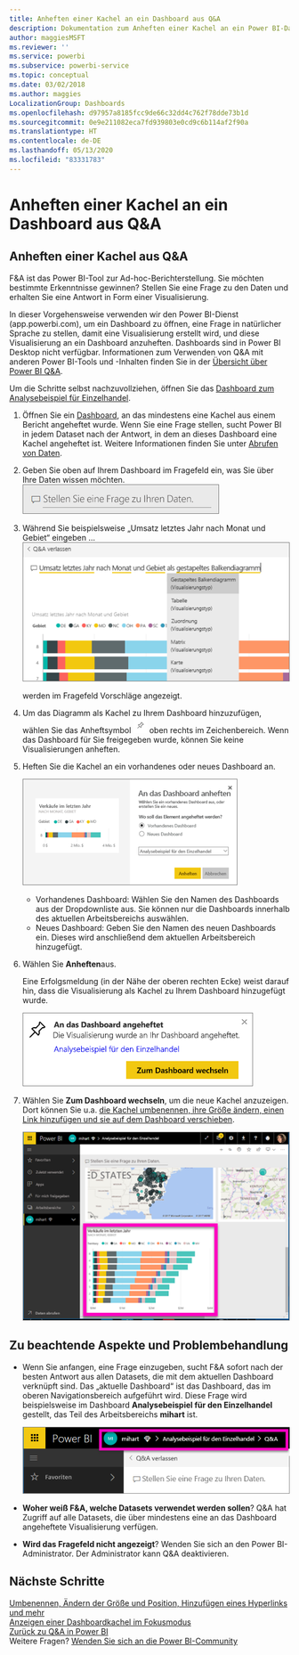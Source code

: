 ```yaml
---
title: Anheften einer Kachel an ein Dashboard aus Q&A
description: Dokumentation zum Anheften einer Kachel an ein Power BI-Dashboard aus dem Fragefeld für Fragen und Antworten (F&A)
author: maggiesMSFT
ms.reviewer: ''
ms.service: powerbi
ms.subservice: powerbi-service
ms.topic: conceptual
ms.date: 03/02/2018
ms.author: maggies
LocalizationGroup: Dashboards
ms.openlocfilehash: d97957a8185fcc9de66c32dd4c762f78dde73b1d
ms.sourcegitcommit: 0e9e211082eca7fd939803e0cd9c6b114af2f90a
ms.translationtype: HT
ms.contentlocale: de-DE
ms.lasthandoff: 05/13/2020
ms.locfileid: "83331783"
---
```

# <a name="pin-a-tile-to-a-dashboard-from-qa"></a>Anheften einer Kachel an ein Dashboard aus Q&A
## <a name="how-to-pin-a-tile-from-qa"></a>Anheften einer Kachel aus Q&A
F&A ist das Power BI-Tool zur Ad-hoc-Berichterstellung. Sie möchten bestimmte Erkenntnisse gewinnen? Stellen Sie eine Frage zu den Daten und erhalten Sie eine Antwort in Form einer Visualisierung.

In dieser Vorgehensweise verwenden wir den Power BI-Dienst (app.powerbi.com), um ein Dashboard zu öffnen, eine Frage in natürlicher Sprache zu stellen, damit eine Visualisierung erstellt wird, und diese Visualisierung an ein Dashboard anzuheften. Dashboards sind in Power BI Desktop nicht verfügbar. Informationen zum Verwenden von Q&A mit anderen Power BI-Tools und -Inhalten finden Sie in der [Übersicht über Power BI Q&A](../consumer/end-user-q-and-a.md). 

Um die Schritte selbst nachzuvollziehen, öffnen Sie das [Dashboard zum Analysebeispiel für Einzelhandel](sample-retail-analysis.md).


1. Öffnen Sie ein [Dashboard](../consumer/end-user-dashboards.md), an das mindestens eine Kachel aus einem Bericht angeheftet wurde. Wenn Sie eine Frage stellen, sucht Power BI in jedem Dataset nach der Antwort, in dem an dieses Dashboard eine Kachel angeheftet ist.  Weitere Informationen finden Sie unter [Abrufen von Daten](../connect-data/service-get-data.md).
2. Geben Sie oben auf Ihrem Dashboard im Fragefeld ein, was Sie über Ihre Daten wissen möchten.  
   ![Fragenfeld für Fragen und Antworten (F&A)](media/service-dashboard-pin-tile-from-q-and-a/power-bi-question-box.png)
3. Während Sie beispielsweise „Umsatz letztes Jahr nach Monat und Gebiet“ eingeben ...  
   ![Frage eingeben](media/service-dashboard-pin-tile-from-q-and-a/power-bi-type-q-and-a.png)

   werden im Fragefeld Vorschläge angezeigt.
4. Um das Diagramm als Kachel zu Ihrem Dashboard hinzuzufügen, wählen Sie das Anheftsymbol ![](media/service-dashboard-pin-tile-from-q-and-a/pbi_pintile.png) oben rechts im Zeichenbereich. Wenn das Dashboard für Sie freigegeben wurde, können Sie keine Visualisierungen anheften.

5. Heften Sie die Kachel an ein vorhandenes oder neues Dashboard an.

   ![Dialogfeld „An das Dashboard anheften“](media/service-dashboard-pin-tile-from-q-and-a/power-bi-pin-to-dashboard.png)

   * Vorhandenes Dashboard: Wählen Sie den Namen des Dashboards aus der Dropdownliste aus. Sie können nur die Dashboards innerhalb des aktuellen Arbeitsbereichs auswählen.
   * Neues Dashboard: Geben Sie den Namen des neuen Dashboards ein. Dieses wird anschließend dem aktuellen Arbeitsbereich hinzugefügt.

6. Wählen Sie **Anheften**aus.

   Eine Erfolgsmeldung (in der Nähe der oberen rechten Ecke) weist darauf hin, dass die Visualisierung als Kachel zu Ihrem Dashboard hinzugefügt wurde.  

   ![An das Dashboard angeheftet](media/service-dashboard-pin-tile-from-q-and-a/power-bi-pin.png)
7. Wählen Sie **Zum Dashboard wechseln**, um die neue Kachel anzuzeigen. Dort können Sie u.a. [die Kachel umbenennen, ihre Größe ändern, einen Link hinzufügen und sie auf dem Dashboard verschieben](service-dashboard-edit-tile.md).

   ![Dashboard mit Kacheln](media/service-dashboard-pin-tile-from-q-and-a/power-bi-pinned.png)

## <a name="considerations-and-troubleshooting"></a>Zu beachtende Aspekte und Problembehandlung
* Wenn Sie anfangen, eine Frage einzugeben, sucht F&A sofort nach der besten Antwort aus allen Datasets, die mit dem aktuellen Dashboard verknüpft sind.  Das „aktuelle Dashboard“ ist das Dashboard, das im oberen Navigationsbereich aufgeführt wird. Diese Frage wird beispielsweise im Dashboard **Analysebeispiel für den Einzelhandel** gestellt, das Teil des Arbeitsbereichs **mihart** ist.

  ![Brotkrümel](media/service-dashboard-pin-tile-from-q-and-a/power-bi-navbar.png)
* **Woher weiß F&A, welche Datasets verwendet werden sollen**?  Q&A hat Zugriff auf alle Datasets, die über mindestens eine an das Dashboard angeheftete Visualisierung verfügen.

* **Wird das Fragefeld nicht angezeigt**? Wenden Sie sich an den Power BI-Administrator. Der Administrator kann Q&A deaktivieren.


## <a name="next-steps"></a>Nächste Schritte
[Umbenennen, Ändern der Größe und Position, Hinzufügen eines Hyperlinks und mehr](service-dashboard-edit-tile.md)    
[Anzeigen einer Dashboardkachel im Fokusmodus](../consumer/end-user-focus.md)     
[Zurück zu Q&A in Power BI](../consumer/end-user-q-and-a.md)  
Weitere Fragen? [Wenden Sie sich an die Power BI-Community](https://community.powerbi.com/)
